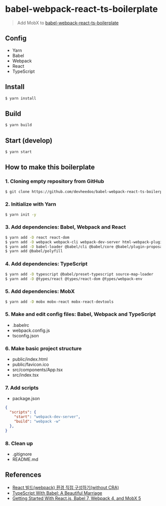 # babel-webpack-react-ts-boilerplate

> Add MobX to [babel-webpack-react-ts-boilerplate](https://github.com/devheedoo/babel-webpack-react-ts-boilerplate)

## Config

- Yarn
- Babel
- Webpack
- React
- TypeScript

## Install

```bash
$ yarn install
```

## Build

```bash
$ yarn build
```

## Start (develop)

```bash
$ yarn start
```

## How to make this boilerplate


### 1. Cloning empty repository from GitHub

```bash
$ git clone https://github.com/devheedoo/babel-webpack-react-ts-boilerplate.git
```

### 2. Initialize with Yarn

```bash
$ yarn init -y
```

### 3. Add dependencies: Babel, Webpack and React

```bash
$ yarn add -D react react-dom
$ yarn add -D webpack webpack-cli webpack-dev-server html-webpack-plugin
$ yarn add -D babel-loader @babel/cli @babel/core @babel/plugin-proposal-class-properties @babel/preset-env @babel/preset-react @babel/plugin-proposal-decorators
$ yarn add @babel/polyfill
```

### 4. Add dependencies: TypeScript

```bash
$ yarn add -D typescript @babel/preset-typescript source-map-loader
$ yarn add -D @types/react @types/react-dom @types/webpack-env
```

### 5. Add dependencies: MobX

```bash
$ yarn add -D mobx mobx-react mobx-react-devtools
```

### 5. Make and edit config files: Babel, Webpack and TypeScript
- .babelrc
- webpack.config.js
- tsconfig.json

### 6. Make basic project structure
- public/index.html
- public/favicon.ico
- src/components/App.tsx
- src/index.tsx

### 7. Add scripts
- package.json

```json
{
  "scripts": {
    "start": "webpack-dev-server",
    "build": "webpack -w"
  },
}
```

### 8. Clean up
- .gitignore
- README.md

## References

- [React 빌드(webpack) 환경 직접 구성하기(without CRA)](https://p-iknow.netlify.com/front-end/react-webpack-config)
- [TypeScript With Babel: A Beautiful Marriage](https://iamturns.com/typescript-babel/)
- [Getting Started With React.js, Babel 7, Webpack 4, and MobX 5](https://dzone.com/articles/getting-started-with-reactjs-with-babel-7-webpack)
